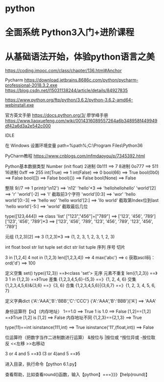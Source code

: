 # python

# 全面系统 Python3入门+进阶课程
# 从基础语法开始，体验python语言之美

https://coding.imooc.com/class/chapter/136.html#Anchor

Pycharm
https://download.jetbrains.8686c.com/python/pycharm-professional-2018.3.2.exe
https://blog.csdn.net/l15031138244/article/details/84927835

https://www.python.org/ftp/python/3.6.2/python-3.6.2-amd64-webinstall.exe

官方英文手册 https://docs.python.org/3/
廖学峰手册 https://www.liaoxuefeng.com/wiki/0014316089557264a6b348958f449949df42a6d3a2e542c000

IDLE

在 Windows 设置环境变量
path=%path%;C:\Program Files\Python36

PyCharm教程 https://www.cnblogs.com/mfmdaoyou/p/7345392.html

Python基本数据类型
Number (init float)
2进制 0b111 ==> 7 
8进制 0o777 ==> 511
16进制 0xff ==> 255
int(True) ==> 1
int(False) ==> 0
bool(66) ==> True
bool(0b0) ==> False
bool([]) ==> False
bool({}) ==> False
bool(None) ==> False

整除 9//7 ==> 1
print(r'\n12') ==> 'n12'
'hello'*3 ==> 'hellohellohello'
'world'[2] ==> 'r'
'world'[-2] ==> 'l'
截取前3个字符 'world'[0:3] ==> 'wor'
'hello world'[0:-3] ==> 'hello wo'
'hello world'[2:] ==> 'llo world' 截取第Index位到last
'hello world'[-5:] ==> 'world' 截取最后几位

type([123,444]) ==> class 'list'
["123","456"]+["789"] ==> ['123', '456', '789']
['123', '456', '789']*3 ==> ['123', '456', '789', '123', '456', '789', '123', '456', '789']

元组 (1,2,3)[2] ==> 3
(1,2,3)*3 ==> (1, 2, 3, 1, 2, 3, 1, 2, 3) 

int float bool str list tuple set dict
str list tuple 序列 序号 切片

3 in [1,2,4] 
4 not in (1,2,3)
len([1,2,3,4]) ==> 4
max('abc') ==> c
获取ascll码：ord('d') ==> 100

定义空集 set()
type({12,3}) ==》<class 'set'> 无序 元素不重复
len({1,2,3}) ==》3
1 in {1,2,3} ==》True
差集 {1,2,3,4,5,6}-{5,3} ==》{1, 2, 4, 6}
交集 {1,2,3,4,5,6}&{3,6} ==》{3, 6}
合集 {1,2,3,4,5,6}|{3,6,7} ==》{1, 2, 3, 4, 5, 6, 7}

定义字典dict {'A':'AAA','B':'BBB','C':'CCC'}
{'A':'AAA','B':'BBB'}['A'] ==> 'AAA'

身份运算符【is】（内存地址）
1==1.0 ==> True
1 is 1.0 ==> False
[1,2]==[1,2] ==》True
[1,2] is [1,2] ==> False 内存地址不同
{1,2,3}=={2,1,3} ==> True

type(11)==int
isinstance(111,int) ==> True
isinstance('11',(float,int)) ==> False

位运算符（把数字当作二进制数进行运算）
&按位与  |按位或  ^按位异或  -按位取反  <<左移  >>右移动

3 or 4 and 5 ==》3
(3 or 4)and 5 ==》5

进入目录，执行命令【python 6.1.py】

查看帮助，比如查看round()函数，输入【python】===》》》【help(round)】
